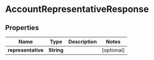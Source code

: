 

# AccountRepresentativeResponse

## Properties

Name | Type | Description | Notes
------------ | ------------- | ------------- | -------------
**representative** | **String** |  |  [optional]




